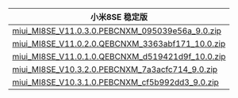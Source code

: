 | 小米8SE  稳定版    |
| ---- |
| [miui_MI8SE_V11.0.3.0.PEBCNXM_095039e56a_9.0.zip](https://hugeota.d.miui.com/V11.0.3.0.PEBCNXM/miui_MI8SE_V11.0.3.0.PEBCNXM_095039e56a_9.0.zip)    |
| [miui_MI8SE_V11.0.2.0.QEBCNXM_3363abf171_10.0.zip](https://hugeota.d.miui.com/V11.0.2.0.QEBCNXM/miui_MI8SE_V11.0.2.0.QEBCNXM_3363abf171_10.0.zip)    |
| [miui_MI8SE_V11.0.1.0.QEBCNXM_d519421d9f_10.0.zip](https://hugeota.d.miui.com/V11.0.1.0.QEBCNXM/miui_MI8SE_V11.0.1.0.QEBCNXM_d519421d9f_10.0.zip)    |
| [miui_MI8SE_V10.3.2.0.PEBCNXM_7a3acfc714_9.0.zip](https://hugeota.d.miui.com/V10.3.2.0.PEBCNXM/miui_MI8SE_V10.3.2.0.PEBCNXM_7a3acfc714_9.0.zip)    |
| [miui_MI8SE_V10.3.1.0.PEBCNXM_cf5b992dd3_9.0.zip](https://hugeota.d.miui.com/V10.3.1.0.PEBCNXM/miui_MI8SE_V10.3.1.0.PEBCNXM_cf5b992dd3_9.0.zip)    |

